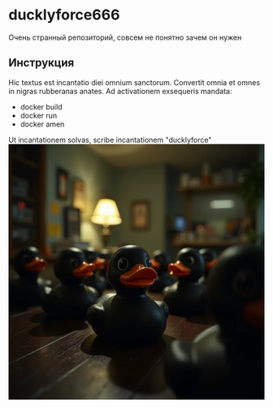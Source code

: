 # ducklyforce666
Очень странный репозиторий, совсем не понятно зачем он нужен
## Инструкция
Hic textus est incantatio diei omnium sanctorum. Convertit omnia et omnes in nigras rubberanas anates.
Ad activationem exsequeris mandata:

* docker build
* docker run
* docker amen

  
Ut incantationem solvas, scribe incantationem "ducklyforce"
![duck everywhere](ducks-everywhere.png)
